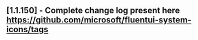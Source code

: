 ## [1.1.150] - Complete change log present here https://github.com/microsoft/fluentui-system-icons/tags